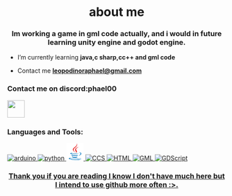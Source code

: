 <h1 align="center">about me</h1>
<h3 align="center">Im working a game in gml code actually, and i would in future learning unity engine and godot engine.</h3>

- I’m currently learning **java,c sharp,cc++ and gml code**

- Contact me **leopodinoraphael@gmail.com**

<h3 align="left">Contact me on discord:phael00</h3>
<p align="left">
<a href="https://discord.com/channels/@me" target="blank"><img align="center" src="https://cdn.prod.website-files.com/625fe439fb70a9d901e138ab/648c1a09c6a80c200fa95349_628c05f2e63f068e62b96336_Discord%20Author%20Black.png"  height="40" width="40" /></a>
</p>

<h3 align="left">Languages and Tools:</h3>
<p align="left"> <a href="https://www.arduino.cc/" target="_blank" rel="noreferrer"> <img src="https://cdn.worldvectorlogo.com/logos/arduino-1.svg" alt="arduino" width="40" height="40"/> </a> <a align="left"> <a href="https://www.python.org/" target="_blank" rel="noreferrer"> <img src="https://upload.wikimedia.org/wikipedia/commons/thumb/c/c3/Python-logo-notext.svg/800px-Python-logo-notext.svg.png" alt="python" width="40" height="40" </a> <a href="https://www.java.com" target="_blank" rel="noreferrer"> <img src="https://raw.githubusercontent.com/devicons/devicon/master/icons/java/java-original.svg" alt="java" width="40" height="40"/> </a><a align="left"> <a href="https://en.wikipedia.org/wiki/CSS" target="_blank" rel="noreferrer"> <img src="https://img-resize-cdn.joshmartin.ch/768x0%2Cc3537b9f46b5f6055fbc8b4cd03b6b2cc63fc2eefd3d8cd9f0c9f99a5933e496/https://joshmartin.ch/app/uploads/2017/10/css3.svg" alt="CCS" width="43" height="43" </a>  <a href="https://en.wikipedia.org/wiki/HTML" target="_blank" rel="noreferrer"> <img src="https://upload.wikimedia.org/wikipedia/commons/thumb/6/61/HTML5_logo_and_wordmark.svg/800px-HTML5_logo_and_wordmark.svg.png" alt="HTML" width="40" height="40"/> </a> <a href="https://gamemaker.io/en" target="_blank" rel="noreferrer"> <img src="https://asset.brandfetch.io/idLXVOChpM/idT640MFfO.png" alt="GML" width="40" height="40"/> </a> <a href="https://godotengine.org/" target="_blank" rel="noreferrer"> <img src="https://upload.wikimedia.org/wikipedia/commons/6/6a/Godot_icon.svg" alt="GDScript" width="40" height="40"/> </p>

<h3 align="center">Thank you if you are reading I know I don't have much here but I intend to use github more often :>. </h3>
